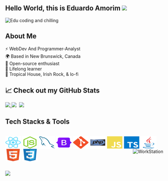 ## Hello World, this is Eduardo Amorim  <img height="30" src="https://camo.githubusercontent.com/e8e7b06ecf583bc040eb60e44eb5b8e0ecc5421320a92929ce21522dbc34c891/68747470733a2f2f6d656469612e67697068792e636f6d2f6d656469612f6876524a434c467a6361737252346961377a2f67697068792e676966">

<img src="https://camo.githubusercontent.com/5dc6ee33381917e41fc9c4951799268998f11a9b864399bf79a0842e4f9b194d/68747470733a2f2f692e696d6775722e636f6d2f315a76566b44632e676966" alt="Edu coding and chilling">

## About Me

⚡ WebDev And Programmer-Analyst
<br/>🌍 Based in New Brunswick, Canada
<br/>🧱 Open-source enthusiast
<br/>🌱 Lifelong learner
<br/>🎵 Tropical House, Irish Rock, & lo-fi

  ## &#x1f4c8; Check out my GitHub Stats
<div>
  <a href="https://github.com/Edu-Amorim">
  <img height="180em" src="https://github-readme-stats.vercel.app/api?username=Edu-Amorim&show_icons=true&theme=dracula&include_all_commits=true&count_private=true"/>
  <a href="https://github.com/denvercoder1/github-readme-streak-stats"><img height="145em" src="https://github-readme-streak-stats.herokuapp.com/?user=Edu-Amorim&theme=dracula&hide_border=true"></a>&nbsp;
  <img height="180em" src="https://github-readme-stats.vercel.app/api/top-langs/?username=Edu-Amorim&layout=compact&langs_count=7&theme=dracula"/>

</div>

##

##  Tech Stacks & Tools

<div style="display: inline_block"><br>
  <img align="center" alt="React" height="40" width="50" src="https://raw.githubusercontent.com/devicons/devicon/master/icons/react/react-original.svg">
  <img align="center" alt="Node" height="40" width="50" src="https://raw.githubusercontent.com/devicons/devicon/master/icons/nodejs/nodejs-original.svg">
  <img align="center" alt="MySQL" height="40" width="50" src="https://raw.githubusercontent.com/devicons/devicon/master/icons/mysql/mysql-original.svg">
  <img align="center" alt="Bootstrap" height="40" width="50" src="https://raw.githubusercontent.com/devicons/devicon/master/icons/bootstrap/bootstrap-original.svg">
  <img align="center" alt="Git" height="40" width="50" src="https://raw.githubusercontent.com/devicons/devicon/master/icons/git/git-original.svg">
  <img align="center" alt="Git" height="40" width="50" src="https://raw.githubusercontent.com/devicons/devicon/master/icons/php/php-original.svg">
  <img align="center" alt="Js" height="40" width="50" src="https://raw.githubusercontent.com/devicons/devicon/master/icons/javascript/javascript-plain.svg">
  <img align="center" alt="Ts" height="40" width="50" src="https://raw.githubusercontent.com/devicons/devicon/master/icons/typescript/typescript-plain.svg">
  <img align="center" alt="Java" height="40" width="50" src="https://raw.githubusercontent.com/devicons/devicon/master/icons/java/java-original.svg">
  <img align="center" alt="HTML" height="40" width="50" src="https://raw.githubusercontent.com/devicons/devicon/master/icons/html5/html5-original.svg">
  <img align="center" alt="CSS" height="40" width="50" src="https://raw.githubusercontent.com/devicons/devicon/master/icons/css3/css3-original.svg">
  <img align="right" alt="WorkStation" src="https://raw.githubusercontent.com/MicaelliMedeiros/micaellimedeiros/master/image/computer-illustration.png" height="150">
</div>
  
  ##
  
<div>
  <a href="https://www.linkedin.com/in/eduardo-amorim-811a6b222/" target="_blank"><img src="https://img.shields.io/badge/-LinkedIn-%230077B5?style=for-the-badge&logo=linkedin&logoColor=white" target="_blank"></a>
</div>
